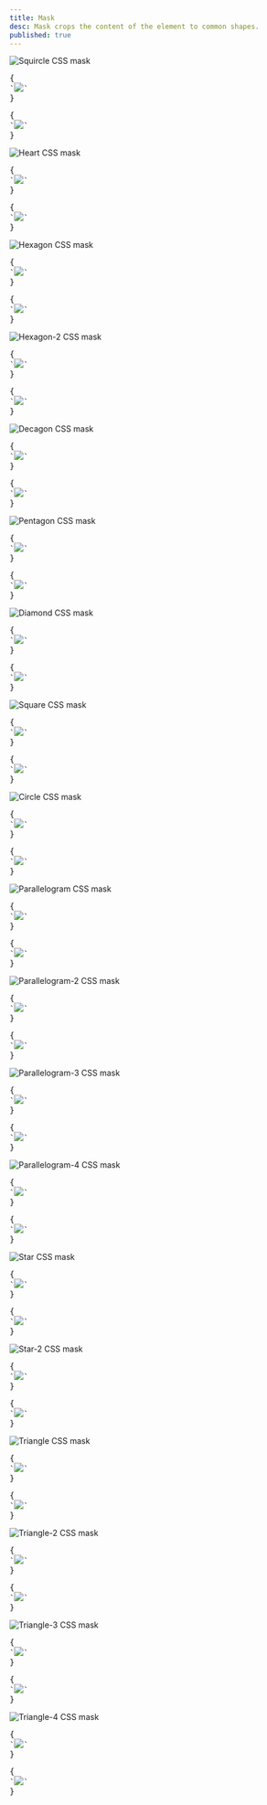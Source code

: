 ```yaml
---
title: Mask
desc: Mask crops the content of the element to common shapes.
published: true
---
```


<script>
  import Component from "@components/Component.svelte"
  import ClassTable from "@components/ClassTable.svelte"
  import { prefix } from '$lib/stores';
  import { replace } from '$lib/actions';
</script>

<ClassTable
data="{[
  { type:'component', class: 'mask', desc: 'Masks the content with shape' },
  { type:'modifier', class: 'mask-squircle', desc: 'Applies `squircle` shape' },
  { type:'modifier', class: 'mask-heart', desc: 'Applies `heart` shape' },
  { type:'modifier', class: 'mask-hexagon', desc: 'Applies `hexagon` shape' },
  { type:'modifier', class: 'mask-hexagon-2', desc: 'Applies `hexagon` alternative shape' },
  { type:'modifier', class: 'mask-decagon', desc: 'Applies `decagon` shape' },
  { type:'modifier', class: 'mask-pentagon', desc: 'Applies `pentagon` shape' },
  { type:'modifier', class: 'mask-diamond', desc: 'Applies `diamond` shape' },
  { type:'modifier', class: 'mask-square', desc: 'Applies `square` shape' },
  { type:'modifier', class: 'mask-circle', desc: 'Applies `circle` shape' },
  { type:'modifier', class: 'mask-parallelogram', desc: 'Applies `parallelogram` shape' },
  { type:'modifier', class: 'mask-parallelogram-2', desc: 'Applies `parallelogram` alternative shape' },
  { type:'modifier', class: 'mask-parallelogram-3', desc: 'Applies `parallelogram` alternative shape' },
  { type:'modifier', class: 'mask-parallelogram-4', desc: 'Applies `parallelogram` alternative shape' },
  { type:'modifier', class: 'mask-star', desc: 'Applies `star` shape' },
  { type:'modifier', class: 'mask-star-2', desc: 'Applies `star` alternative shape' },
  { type:'modifier', class: 'mask-triangle', desc: 'Applies `triangle` shape' },
  { type:'modifier', class: 'mask-triangle-2', desc: 'Applies `triangle` alternative shape' },
  { type:'modifier', class: 'mask-triangle-3', desc: 'Applies `triangle` alternative shape' },
  { type:'modifier', class: 'mask-triangle-4', desc: 'Applies `triangle` alternative shape' },
  { type:'modifier', class: 'mask-half-1', desc: 'Crops only the first half of mask' },
  { type:'modifier', class: 'mask-half-2', desc: 'Crops only the second half of mask' },
]}"
/>

<Component title="Squircle">
<img alt="Squircle CSS mask" class="mask mask-squircle w-40 h-40" src="https://placeimg.com/320/320/arch" />
<pre slot="html" use:replace={{ to: $prefix }}>{
`<img class="$$mask $$mask-squircle" src="https://placeimg.com/160/160/arch" />`
}</pre>
<pre slot="react" use:replace={{ to: $prefix }}>{
`<img className="$$mask $$mask-squircle" src="https://placeimg.com/160/160/arch" />`
}</pre>
</Component>

<Component title="Heart">
<img alt="Heart CSS mask" class="mask mask-heart w-40 h-40" src="https://placeimg.com/320/320/arch" />
<pre slot="html" use:replace={{ to: $prefix }}>{
`<img class="$$mask $$mask-heart" src="https://placeimg.com/160/160/arch" />`
}</pre>
<pre slot="react" use:replace={{ to: $prefix }}>{
`<img className="$$mask $$mask-heart" src="https://placeimg.com/160/160/arch" />`
}</pre>
</Component>

<Component title="Hexagon">
<img alt="Hexagon CSS mask" class="mask mask-hexagon w-40 h-40" src="https://placeimg.com/320/320/arch" />
<pre slot="html" use:replace={{ to: $prefix }}>{
`<img class="$$mask $$mask-hexagon" src="https://placeimg.com/160/160/arch" />`
}</pre>
<pre slot="react" use:replace={{ to: $prefix }}>{
`<img className="$$mask $$mask-hexagon" src="https://placeimg.com/160/160/arch" />`
}</pre>
</Component>

<Component title="Hexagon-2">
<img alt="Hexagon-2 CSS mask" class="mask mask-hexagon-2 w-40 h-40" src="https://placeimg.com/320/320/arch" />
<pre slot="html" use:replace={{ to: $prefix }}>{
`<img class="$$mask $$mask-hexagon-2" src="https://placeimg.com/160/160/arch" />`
}</pre>
<pre slot="react" use:replace={{ to: $prefix }}>{
`<img className="$$mask $$mask-hexagon-2" src="https://placeimg.com/160/160/arch" />`
}</pre>
</Component>

<Component title="Decagon">
<img alt="Decagon CSS mask" class="mask mask-decagon w-40 h-40" src="https://placeimg.com/320/320/arch" />
<pre slot="html" use:replace={{ to: $prefix }}>{
`<img class="$$mask $$mask-decagon" src="https://placeimg.com/160/160/arch" />`
}</pre>
<pre slot="react" use:replace={{ to: $prefix }}>{
`<img className="$$mask $$mask-decagon" src="https://placeimg.com/160/160/arch" />`
}</pre>
</Component>

<Component title="Pentagon">
<img alt="Pentagon CSS mask" class="mask mask-pentagon w-40 h-40" src="https://placeimg.com/320/320/arch" />
<pre slot="html" use:replace={{ to: $prefix }}>{
`<img class="$$mask $$mask-pentagon" src="https://placeimg.com/160/160/arch" />`
}</pre>
<pre slot="react" use:replace={{ to: $prefix }}>{
`<img className="$$mask $$mask-pentagon" src="https://placeimg.com/160/160/arch" />`
}</pre>
</Component>

<Component title="Diamond">
<img alt="Diamond CSS mask" class="mask mask-diamond w-40 h-40" src="https://placeimg.com/320/320/arch" />
<pre slot="html" use:replace={{ to: $prefix }}>{
`<img class="$$mask $$mask-diamond" src="https://placeimg.com/160/160/arch" />`
}</pre>
<pre slot="react" use:replace={{ to: $prefix }}>{
`<img className="$$mask $$mask-diamond" src="https://placeimg.com/160/160/arch" />`
}</pre>
</Component>

<Component title="Square">
<img alt="Square CSS mask" class="mask mask-square w-40 h-40" src="https://placeimg.com/320/320/arch" />
<pre slot="html" use:replace={{ to: $prefix }}>{
`<img class="$$mask $$mask-square" src="https://placeimg.com/160/160/arch" />`
}</pre>
<pre slot="react" use:replace={{ to: $prefix }}>{
`<img className="$$mask $$mask-square" src="https://placeimg.com/160/160/arch" />`
}</pre>
</Component>

<Component title="Circle">
<img alt="Circle CSS mask" class="mask mask-circle w-40 h-40" src="https://placeimg.com/320/320/arch" />
<pre slot="html" use:replace={{ to: $prefix }}>{
`<img class="$$mask $$mask-circle" src="https://placeimg.com/160/160/arch" />`
}</pre>
<pre slot="react" use:replace={{ to: $prefix }}>{
`<img className="$$mask $$mask-circle" src="https://placeimg.com/160/160/arch" />`
}</pre>
</Component>

<Component title="Parallelogram">
<img alt="Parallelogram CSS mask" class="mask mask-parallelogram w-40 h-40" src="https://placeimg.com/320/320/arch" />
<pre slot="html" use:replace={{ to: $prefix }}>{
`<img class="$$mask $$mask-parallelogram" src="https://placeimg.com/160/160/arch" />`
}</pre>
<pre slot="react" use:replace={{ to: $prefix }}>{
`<img className="$$mask $$mask-parallelogram" src="https://placeimg.com/160/160/arch" />`
}</pre>
</Component>

<Component title="Parallelogram-2">
<img alt="Parallelogram-2 CSS mask" class="mask mask-parallelogram-2 w-40 h-40" src="https://placeimg.com/320/320/arch" />
<pre slot="html" use:replace={{ to: $prefix }}>{
`<img class="$$mask $$mask-parallelogram-2" src="https://placeimg.com/160/160/arch" />`
}</pre>
<pre slot="react" use:replace={{ to: $prefix }}>{
`<img className="$$mask $$mask-parallelogram-2" src="https://placeimg.com/160/160/arch" />`
}</pre>
</Component>

<Component title="Parallelogram-3">
<img alt="Parallelogram-3 CSS mask" class="mask mask-parallelogram-3 w-40 h-40" src="https://placeimg.com/320/320/arch" />
<pre slot="html" use:replace={{ to: $prefix }}>{
`<img class="$$mask $$mask-parallelogram-3" src="https://placeimg.com/160/160/arch" />`
}</pre>
<pre slot="react" use:replace={{ to: $prefix }}>{
`<img className="$$mask $$mask-parallelogram-3" src="https://placeimg.com/160/160/arch" />`
}</pre>
</Component>

<Component title="Parallelogram-4">
<img alt="Parallelogram-4 CSS mask" class="mask mask-parallelogram-4 w-40 h-40" src="https://placeimg.com/320/320/arch" />
<pre slot="html" use:replace={{ to: $prefix }}>{
`<img class="$$mask $$mask-parallelogram-4" src="https://placeimg.com/160/160/arch" />`
}</pre>
<pre slot="react" use:replace={{ to: $prefix }}>{
`<img className="$$mask $$mask-parallelogram-4" src="https://placeimg.com/160/160/arch" />`
}</pre>
</Component>

<Component title="Star">
<img alt="Star CSS mask" class="mask mask-star w-40 h-40" src="https://placeimg.com/320/320/arch" />
<pre slot="html" use:replace={{ to: $prefix }}>{
`<img class="$$mask $$mask-star" src="https://placeimg.com/160/160/arch" />`
}</pre>
<pre slot="react" use:replace={{ to: $prefix }}>{
`<img className="$$mask $$mask-star" src="https://placeimg.com/160/160/arch" />`
}</pre>
</Component>

<Component title="Star-2">
<img alt="Star-2 CSS mask" class="mask mask-star-2 w-40 h-40" src="https://placeimg.com/320/320/arch" />
<pre slot="html" use:replace={{ to: $prefix }}>{
`<img class="$$mask $$mask-star-2" src="https://placeimg.com/160/160/arch" />`
}</pre>
<pre slot="react" use:replace={{ to: $prefix }}>{
`<img className="$$mask $$mask-star-2" src="https://placeimg.com/160/160/arch" />`
}</pre>
</Component>

<Component title="Triangle">
<img alt="Triangle CSS mask" class="mask mask-triangle w-40 h-40" src="https://placeimg.com/320/320/arch" />
<pre slot="html" use:replace={{ to: $prefix }}>{
`<img class="$$mask $$mask-triangle" src="https://placeimg.com/160/160/arch" />`
}</pre>
<pre slot="react" use:replace={{ to: $prefix }}>{
`<img className="$$mask $$mask-triangle" src="https://placeimg.com/160/160/arch" />`
}</pre>
</Component>

<Component title="Triangle-2">
<img alt="Triangle-2 CSS mask" class="mask mask-triangle-2 w-40 h-40" src="https://placeimg.com/320/320/arch" />
<pre slot="html" use:replace={{ to: $prefix }}>{
`<img class="$$mask $$mask-triangle-2" src="https://placeimg.com/160/160/arch" />`
}</pre>
<pre slot="react" use:replace={{ to: $prefix }}>{
`<img className="$$mask $$mask-triangle-2" src="https://placeimg.com/160/160/arch" />`
}</pre>
</Component>

<Component title="Triangle-3">
<img alt="Triangle-3 CSS mask" class="mask mask-triangle-3 w-40 h-40" src="https://placeimg.com/320/320/arch" />
<pre slot="html" use:replace={{ to: $prefix }}>{
`<img class="$$mask $$mask-triangle-3" src="https://placeimg.com/160/160/arch" />`
}</pre>
<pre slot="react" use:replace={{ to: $prefix }}>{
`<img className="$$mask $$mask-triangle-3" src="https://placeimg.com/160/160/arch" />`
}</pre>
</Component>

<Component title="Triangle-4">
<img alt="Triangle-4 CSS mask" class="mask mask-triangle-4 w-40 h-40" src="https://placeimg.com/320/320/arch" />
<pre slot="html" use:replace={{ to: $prefix }}>{
`<img class="$$mask $$mask-triangle-4" src="https://placeimg.com/160/160/arch" />`
}</pre>
<pre slot="react" use:replace={{ to: $prefix }}>{
`<img className="$$mask $$mask-triangle-4" src="https://placeimg.com/160/160/arch" />`
}</pre>
</Component>
